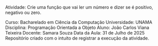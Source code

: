 Atividade: Crie uma função que vai ler um número e dizer se é positivo, negativo ou zero.

Curso: Bacharelado em Ciência da Computação
Universidade: UNAMA
Disciplina: Programação Orientada a Objeto
Aluno: João Carlos Viana Teixeira
Docente: Samara Souza
Data da Aula: 31 de Julho de 2025
Repositório criado com o intuito de registrar a execução da atividade.